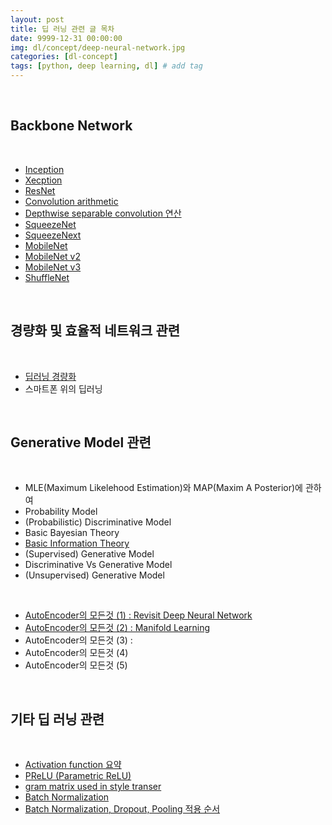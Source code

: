```yaml
---
layout: post
title: 딥 러닝 관련 글 목차
date: 9999-12-31 00:00:00
img: dl/concept/deep-neural-network.jpg
categories: [dl-concept] 
tags: [python, deep learning, dl] # add tag
---
```


<br>

## **Backbone Network**

<br>

- [Inception](https://gaussian37.github.io/dl-concept-inception/)
- [Xecption](https://gaussian37.github.io/dl-concept-xception/)
- [ResNet](https://gaussian37.github.io/dl-concept-resnet/)
- [Convolution arithmetic](https://gaussian37.github.io/dl-concept-covolution_operation/)
- [Depthwise separable convolution 연산](https://gaussian37.github.io/dl-concept-dwsconv/)
- [SqueezeNet](https://gaussian37.github.io/dl-concept-squeezenet/)
- [SqueezeNext](https://gaussian37.github.io/dl-concept-squeezenext/)
- [MobileNet](https://gaussian37.github.io/dl-concept-mobilenet/)
- [MobileNet v2](https://gaussian37.github.io/dl-concept-mobilenetv2/)
- [MobileNet v3](https://gaussian37.github.io/dl-concept-mobilenetv3/)
- [ShuffleNet](https://gaussian37.github.io/dl-concept-shufflenet/)

<br>

## **경량화 및 효율적 네트워크 관련**

<br>

- [딥러닝 경량화]()
- 스마트폰 위의 딥러닝

<br>

## **Generative Model 관련**

<br>

- MLE(Maximum Likelehood Estimation)와 MAP(Maxim A Posterior)에 관하여
- Probability Model
- (Probabilistic) Discriminative Model
- Basic Bayesian Theory
- [Basic Information Theory](https://gaussian37.github.io/gan-concept-information_theory/)
- (Supervised) Generative Model
- Discriminative Vs Generative Model
- (Unsupervised) Generative Model

<br>

- [AutoEncoder의 모든것 (1) : Revisit Deep Neural Network](https://gaussian37.github.io/gan-concept-autoencoder1/)
- [AutoEncoder의 모든것 (2) : Manifold Learning](https://gaussian37.github.io/gan-concept-autoencoder2/)
- AutoEncoder의 모든것 (3) : 
- AutoEncoder의 모든것 (4)
- AutoEncoder의 모든것 (5)

<br>

## **기타 딥 러닝 관련**

<br>

- [Activation function 요약](https://gaussian37.github.io/dl-concept-activation_functions/)
- [PReLU (Parametric ReLU)](https://gaussian37.github.io/dl-concept-prelu/)
- [gram matrix used in style transer](https://gaussian37.github.io/dl-concept-grammatrix/)
- [Batch Normalization](https://gaussian37.github.io/dl-concept-batchnorm)
- [Batch Normalization, Dropout, Pooling 적용 순서](https://gaussian37.github.io/dl-concept-order_of_regularization_term/)

